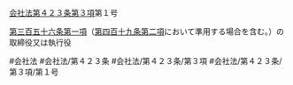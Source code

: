 [会社法第４２３条第３項](会社法＿＿＿＿第４２３条第３項)第１号

[第三百五十六条第一項](会社法＿＿＿＿第３５６条第１項)（[第四百十九条第二項](会社法＿＿＿＿第４１９条第２項)において準用する場合を含む。）の取締役又は執行役


#会社法
#会社法/第４２３条
#会社法/第４２３条/第３項
#会社法/第４２３条/第３項/第１号
